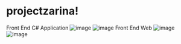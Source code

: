 # projectzarina!
Front End C# Application
![image](https://user-images.githubusercontent.com/38755500/216205001-7f7cb454-58c5-43d5-8cb9-9e0d6eabf42f.png)
![image](https://user-images.githubusercontent.com/38755500/216205052-ae99ddca-227b-4dd0-9502-f5f1adad5e1d.png)
Front End Web
![image](https://user-images.githubusercontent.com/38755500/216205074-6194427a-ef8b-407d-9112-4e3b5bd2adba.png)
![image](https://user-images.githubusercontent.com/38755500/216205086-c7d8bec1-95d5-411e-bcd5-7b55c0d3889c.png)
